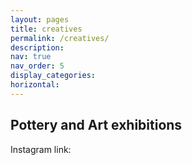```yaml
---
layout: pages
title: creatives
permalink: /creatives/
description: 
nav: true
nav_order: 5
display_categories: 
horizontal: 
---
```


<h2>Pottery and Art exhibitions</h2>
Instagram link: <a href="https://www.instagram.com/sandcatstudio/?e=3966bfff-4cdb-486e-98bb-c3bbd965e569&g=5>Studio</a>
  image: pottery.jpg
    image_circular: false # crops the image to make it circular

      <p>555 your office number</p>
      <p>123 your address street</p>
      <p>Your City, State 12345</p>
  


<!--temp.html
[My page](/temp.html)
-->
<!-- I love art! Inspired by architecture, places etc and usallu dabble in multiple mediums-->

<!--<h2>Other Activities</h2>
<ul>
  <li>Networks for Gaming</li>
  <li>Pets and Cat Resources</li>
  <li>Pottery</li>
  <li>Yoga Resources</li>
</ul>
-->
